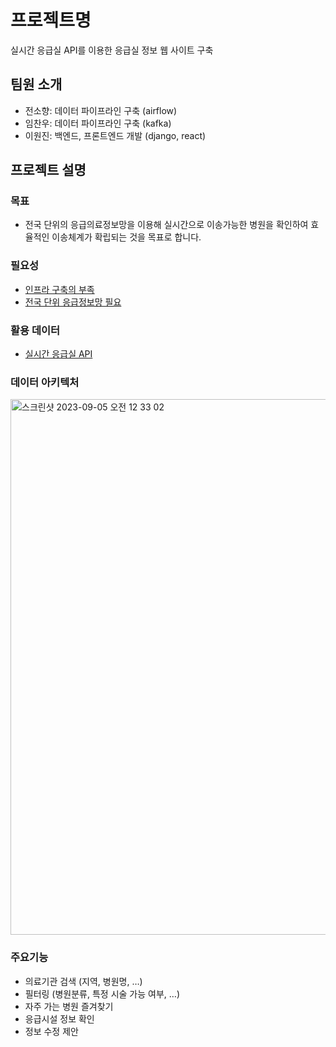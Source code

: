 # 프로젝트명

실시간 응급실 API를 이용한 응급실 정보 웹 사이트 구축

## 팀원 소개

- 전소향: 데이터 파이프라인 구축 (airflow) 
- 임찬우: 데이터 파이프라인 구축 (kafka)
- 이원진: 백엔드, 프론트엔드 개발 (django, react)

## 프로젝트 설명

### 목표
- 전국 단위의 응급의료정보망을 이용해 실시간으로 이송가능한 병원을 확인하여 효율적인 이송체계가 확립되는 것을 목표로 합니다.

### 필요성
- [인프라 구축의 부족](http://www.whosaeng.com/144454)
- [전국 단위 응급정보망 필요](https://medigatenews.com/news/3802606837)

### 활용 데이터
- [실시간 응급실 API](https://www.data.go.kr/data/15000563/openapi.do)

### 데이터 아키텍처
<img width="857" alt="스크린샷 2023-09-05 오전 12 33 02" src="https://github.com/119-monitoring-project/data-pipeline/assets/103482118/f8c4d325-59bc-4127-9c2f-03b239f13eb2">

### 주요기능

- 의료기관 검색 (지역, 병원명, …)
- 필터링 (병원분류, 특정 시술 가능 여부, …)
- 자주 가는 병원 즐겨찾기
- 응급시설 정보 확인
- 정보 수정 제안
